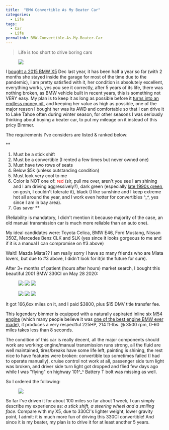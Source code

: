 ```yaml
---
title:  "BMW Convertible As My Beater Car"
categories: 
  - Life
tags:
  - Car
  - Life 
permalink: BMW-Convertible-As-My-Beater-Car
---
```


> Life is too short to drive boring cars
<figure class="third">
<a href="/assets/images/posts/2020-06-03-BMW-As-My-Beater-Car/Life_s_Too_Short_to_Drive_Boring_Cars.png"><img src="/assets/images/posts/2020-06-03-BMW-As-My-Beater-Car/Life_s_Too_Short_to_Drive_Boring_Cars.png"></a>
</figure>

I [bought a 2015 BMW X5](https://youtu.be/cW-8o_rfh8s) Dec last year, it has been half a year so far (with 2 months she stayed inside the garage for most of the time due to the pandemic), I am pretty satisfied with it, her condition is absolutely excellent, everything works, yes you see it correctly, after 5 years of its life, there was nothing broken, as BMW vehicle built in recent years, this is something not VERY easy.  My plan is to keep it as long as possible before it [turns into an endless money pit](https://www.motor1.com/reviews/406108/bmw-maintenance-cost/), and keeping her value as high as possible, one of the major reason I bought her was its AWD and comfortable so that I can drive it to Lake Tahoe often during winter season, for other seasons I was seriously thinking about buying a beater car, to put my mileage on it instead of this pricy Bimmer.

The requirements I've considers are listed & ranked below:

**
1. Must be a stick shift
2. Must be a convertible (I rented a few times but never owned one)
3. Must have two rows of seats
4. Below $5k (unless outstanding condition)
5. Must look very cool to me
6. Color is NOT one of: <span style="color: red">red</span> (sir, pull me over, aren't you see I am shining and I am driving aggressively?), <span style="color: dark green">dark green</span> (especially [late 1990s green](https://www.miata.net/gallery/images/91brg.jpg), on gosh, I couldn't tolerate it), <span style="color: black">black</span> (I like sunshine and I keep extreme hot all around the year, and I work even hotter for convertibles ^_^, yes since I am in bay area).
7. Gas saver
**

(Reliability is mandatory, I didn't mention it because majority of the case, an old manual transmission car is much more reliable than an auto one).

My ideal candidates were: Toyota Celica, BMW E46, Ford Mustang, Nissan 350Z, Mercedes Benz CLK and SLK (yes since it looks gorgeous to me and if it is a manual I can compromise on #3 above)

Wait!! Mazda Miata??  I am really sorry I have so many friends who are Miata lovers, but due to #3 above, I didn't look for it(in the future for sure).

After 3+ months of patient (hours after hours) market search, I bought this beautiful 2001 BMW 330CI on May 28 2020:

<figure class="third">
    <a href="/assets/images/posts/2020-06-03-BMW-As-My-Beater-Car/330CI-1.jpg"><img src="/assets/images/posts/2020-06-03-BMW-As-My-Beater-Car/330CI-1.jpg"></a>
    <a href="/assets/images/posts/2020-06-03-BMW-As-My-Beater-Car/330CI-2.jpg"><img src="/assets/images/posts/2020-06-03-BMW-As-My-Beater-Car/330CI-2.jpg"></a>
    <a href="/assets/images/posts/2020-06-03-BMW-As-My-Beater-Car/330CI-3.jpg"><img src="/assets/images/posts/2020-06-03-BMW-As-My-Beater-Car/330CI-3.jpg"></a>
</figure>
<figure class="third">
    <a href="/assets/images/posts/2020-06-03-BMW-As-My-Beater-Car/stick-shift.jpg"><img src="/assets/images/posts/2020-06-03-BMW-As-My-Beater-Car/stick-shift.jpg"></a>
    <a href="/assets/images/posts/2020-06-03-BMW-As-My-Beater-Car/330CI-4.jpg"><img src="/assets/images/posts/2020-06-03-BMW-As-My-Beater-Car/330CI-4.jpg"></a>
    <a href="/assets/images/posts/2020-06-03-BMW-As-My-Beater-Car/330CI-Spec.png"><img src="/assets/images/posts/2020-06-03-BMW-As-My-Beater-Car/330CI-Spec.png"></a>
</figure>

It got 166,6xx miles on it, and I paid $3800, plus $15 DMV title transfer fee.

This legendary bimmer is equipped with a naturally aspirated inline six [M54 engine](https://en.wikipedia.org/wiki/BMW_M54) (which many people believe it was [one of the best engine BMW ever made](https://bimmerlife.com/2018/10/19/the-5-best-bmw-engines-post-1990/)), it produces a very respectful 225HP, 214 ft-lbs. @ 3500 rpm, 0-60 miles takes less than 8 seconds.

The condition of this car is really decent, all the major components should work are working: engine/manual transmission runs strong, all the fluid are well maintained, tires/breaks have some life left, painting is shining, the rest nice to have features were broken: convertible top sometimes failed (I had to operate manually), cruise control not work at all, passenger side turn light was broken, and driver side turn light got dropped and flied few days ago while I was "flying" on highway 101^_^  Battery T bolt was missing as well.

So I ordered the following:
<figure class="third">
<a href="/assets/images/posts/2020-06-03-BMW-As-My-Beater-Car/amz-orders.png"><img src="/assets/images/posts/2020-06-03-BMW-As-My-Beater-Car/amz-orders.png"></a>
</figure>

So far I've driven it for about 100 miles so far about 1 week, I can simply describe my experience as: *a stick shift, a steering wheel and a smiling face*.  Compare with my X5, due to 330CI's lighter weight, lower gravity point, I admit: it is much more fun of driving this 330CI convertible!  And since it is my beater, my plan is to drive it for at least another 5 years.
